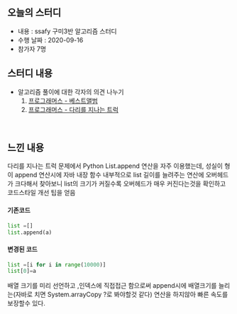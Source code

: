 
## 오늘의 스터디
 - 내용 : ssafy 구미3반 알고리즘 스터디
 - 수행 날짜 : 2020-09-16
 - 참가자 7명

## 스터디 내용 
 - 알고리즘 풀이에 대한 각자의 의견 나누기
    1. [프로그래머스 - 베스트앨범](베스트앨범.py)
    2. [프로그래머스 - 다리를 지나는 트럭](다리를지나는트럭.py)  

  
<br/>  

## 느낀 내용
 다리를 지나는 트럭 문제에서 Python List.append 연산을 자주 이용했는데, 성실이 형이 append 연산시에 자바 내장 함수 내부적으로 list 길이를 늘려주는 연산에 오버헤드가 크다해서 찾아보니 list의 크기가 커질수록 오버헤드가 매우 커진다는것을 확인하고 코드스타일 개선 팁을 얻음  

  
  
#### 기존코드
 ```python
 list =[]
 list.append(a)
 ```
#### 변경된 코드
  ```python
 list =[i for i in range(10000)]
 list[0]=a
 ```

 배열 크기를 미리 선언하고 ,인덱스에 직접접근 함으로써 append시에 배열크기를 늘리는(자바로 치면 System.arrayCopy ?로 봐야할것 같다) 연산을 하지않아 빠른 속도를 보장할수 있다.